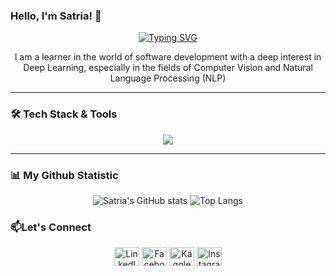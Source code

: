 ### Hello, I'm Satria! 👋

<p align="center">
  <a href="https://git.io/typing-svg"><img src="https://readme-typing-svg.herokuapp.com?font=Fira+Code&size=22&pause=1000&color=25F7B3&center=true&vCenter=true&width=435&lines=Software+Development+Learner;Deep+Learning+Enthusiast;Exploring+Computer+Vision+%26+NLP" alt="Typing SVG" /></a>
</p>

<p align="center">
  I am a learner in the world of software development with a deep interest in Deep Learning, especially in the fields of Computer Vision and Natural Language Processing (NLP)
</p>

---
### 🛠️ Tech Stack & Tools

<p align="center">
  <a href="https://skillicons.dev">
    <img src="https://skillicons.dev/icons?i=laravel,php,vue,python,mysql,git,vscode,tensorflow,tensorflowkeras" />
  </a>
</p>

---

### 📊 My Github Statistic

<p align="center">
    <img src="https://github-readme-stats.vercel.app/api?username=Satriarizkirr&show_icons=true&theme=tokyonight&rank_icon=github" alt="Satria's GitHub stats" />
    <img src="https://github-readme-stats.vercel.app/api/top-langs/?username=Satriarizkirr&layout=compact&theme=tokyonight" alt="Top Langs" />
</p>


### 📫Let's Connect

<p align="center">
<a href="https://www.linkedin.com/in/SatriaRizki26" target="blank"><img align="center" src="https://raw.githubusercontent.com/rahuldkjain/github-profile-readme-generator/master/src/images/icons/Social/linked-in-alt.svg" alt="LinkedIn" height="30" width="40" /></a>
<a href="https://facebook.com/satriarizkirr" target="blank"><img align="center" src="https://raw.githubusercontent.com/rahuldkjain/github-profile-readme-generator/master/src/images/icons/Social/facebook.svg" alt="Facebook" height="30" width="40" /></a>
<a href="https://kaggle.com/satriarizki" target="blank"><img align="center" src="https://raw.githubusercontent.com/rahuldkjain/github-profile-readme-generator/master/src/images/icons/Social/kaggle.svg" alt="Kaggle" height="30" width="40" /></a>
<a href="https://instagram.com/satriarizkirr" target="blank"><img align="center" src="https://raw.githubusercontent.com/rahuldkjain/github-profile-readme-generator/master/src/images/icons/Social/instagram.svg" alt="Instagram" height="30" width="40" /></a>
</p>
